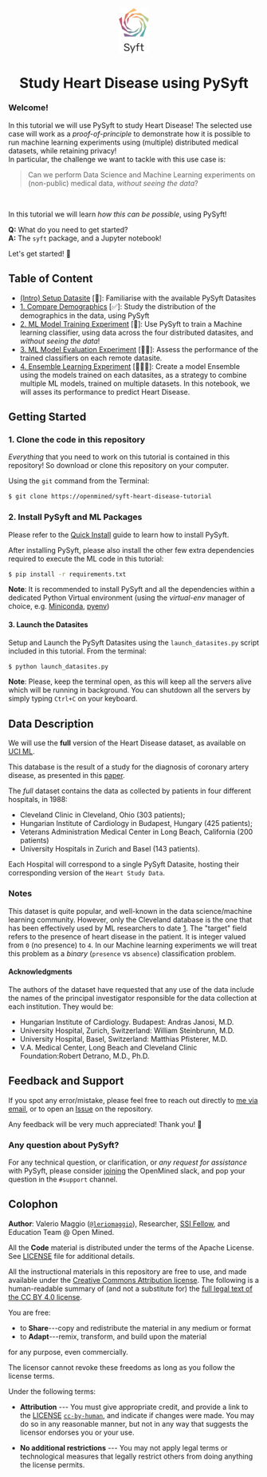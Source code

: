 <div align="center">
  <img alt="Syft Logo" src="./Syft-Logo-Stacked.png" style="max-width: 60px;">
  <h1><strong>Study Heart Disease using PySyft</strong></h1>
</div>

### Welcome! 

In this tutorial we will use PySyft to study Heart Disease! 
The selected use case will work as a _proof-of-principle_ to demonstrate how it is possible to run machine learning experiments using (multiple) distributed medical datasets, while retaining privacy!<br>
In particular, the challenge we want to tackle with this use case is:

> Can we perform Data Science and Machine Learning experiments on (non-public) medical data, _without seeing the data_?
<br>

In this tutorial we will learn _how this can be possible_, using PySyft!
<br>

**Q:** What do you need to get started? <br>
**A:** The `syft` package, and a Jupyter notebook!
<br>

Let's get started! 🚀

## Table of Content

- [(Intro) Setup Datasite](./00-Setup-Datasite.ipynb) [🧭]: 
    Familiarise with the available PySyft Datasites
- [1. Compare Demographics](./01-Compare-Demographics.ipynb) [✅]: 
    Study the distribution of the demographics in the data, using PySyft 
- [2. ML Model Training Experiment](./02-Model-Training-Experiment.ipynb) [🌟]: 
    Use PySyft to train a Machine learning classifier, using data across the four distributed datasites, and _without seeing the data_!
- [3. ML Model Evaluation Experiment](./03-Model-Evaluation-Experiment.ipynb) [🌟🌟]:
    Assess the performance of the trained classifiers on each remote datasite.
- [4. Ensemble Learning Experiment](./04-Ensemble-learning-Experiment.ipynb) [🌟🌟🌟]:
    Create a model Ensemble using the models trained on each datasites, as a strategy to combine multiple ML models, trained on multiple datasets. In this notebook, we will asses its performance to predict Heart Disease.

## Getting Started

### 1. Clone the code in this repository

_Everything_ that you need to work on this tutorial is contained in this
repository! So download or clone this repository on your computer.

Using the `git` command from the Terminal:

```bash
$ git clone https://openmined/syft-heart-disease-tutorial
```

### 2. Install PySyft and ML Packages

Please refer to the [Quick Install](https://docs.openmined.org/en/latest/quick-install.html) guide to learn how to install PySyft. 

After installing PySyft, please also install the other few extra dependencies required to execute the ML code in this tutorial:

```bash
$ pip install -r requirements.txt
```

**Note**: It is recommended to install PySyft and all the dependencies within a dedicated Python Virtual environment 
(using the _virtual-env_ manager of choice, e.g. [Miniconda](https://docs.anaconda.com/miniconda/), [pyenv](https://github.com/pyenv/pyenv))

#### 3. Launch the Datasites

Setup and Launch the PySyft Datasites using the `launch_datasites.py` script included in this tutorial. From the terminal:

```bash
$ python launch_datasites.py
```

**Note**: Please, keep the terminal open, as this will keep all the servers alive which will be running in background. You can shutdown all the servers by simply typing `Ctrl+C` on your keyboard.

## Data Description

We will use the **full** version of the Heart Disease dataset, as available on [UCI ML](https://archive.ics.uci.edu/dataset/45/heart+disease).

This database is the result of a study for the diagnosis of coronary artery disease, as presented in this [paper](https://www.semanticscholar.org/paper/International-application-of-a-new-probability-for-Detrano-J%C3%A1nosi/a7d714f8f87bfc41351eb5ae1e5472f0ebbe0574).

The _full_ dataset contains the data as collected by patients in four different hospitals, in 1988: 
- Cleveland Clinic in Cleveland, Ohio (303 patients);
- Hungarian Institute of Cardiology in Budapest, Hungary (425 patients);
- Veterans Administration Medical Center in Long Beach, California (200 patients)
- University Hospitals in Zurich and Basel (143 patients).

Each Hospital will correspond to a single PySyft Datasite, hosting their corresponding version of the `Heart Study Data`.

### Notes

This dataset is quite popular, and well-known in the data science/machine learning community. However, only the Cleveland database is the one that has been effectively used by ML researchers to date [1](https://archive.ics.uci.edu/dataset/45/heart+disease). The "target" field refers to the presence of heart disease in the patient.  It is integer valued from `0` (no presence) to `4`. In our Machine learning experiments we will treat this problem as a _binary_ (`presence` vs `absence`) classification problem.

#### Acknowledgments

The authors of the dataset have requested that any use of the data include the names of the principal investigator responsible for the data collection at each institution. They would be:

- Hungarian Institute of Cardiology. Budapest: Andras Janosi, M.D.
- University Hospital, Zurich, Switzerland: William Steinbrunn, M.D.
- University Hospital, Basel, Switzerland: Matthias Pfisterer, M.D.
- V.A. Medical Center, Long Beach and Cleveland Clinic Foundation:Robert Detrano, M.D., Ph.D.

## Feedback and Support

If you spot any error/mistake, please feel free to reach out directly to [me via email](mailto:valerio@openmined.org?subject=PySyft%20%HD%20Tutorial%20Issue), or to open an [Issue](http://github.com/openmined/syft-heart-disease-tutorial/issues) on the repository.

Any feedback will be very much appreciated! Thank you! 🙏

### Any question about PySyft? 

For any technical question, or clarification, or _any request for assistance_ with PySyft, please consider 
[joining](https://bit.ly/join-om-slack) the OpenMined slack, and pop your question in the `#support` channel.


## Colophon

**Author**: Valerio Maggio ([`@leriomaggio`](https://twitter.com/leriomaggio)),
Researcher, [SSI Fellow](https://www.software.ac.uk/about/fellows/valerio-maggio),
and Education Team @ Open Mined.

All the **Code** material is distributed under the terms of the Apache License. See [LICENSE](./LICENSE) file for additional details.

All the instructional materials in this repository are free to use, and made available under the [Creative Commons Attribution
license](https://creativecommons.org/licenses/by/4.0/). The following is a human-readable summary of (and not a substitute for) the [full legal text of the CC BY 4.0
license](https://creativecommons.org/licenses/by/4.0/legalcode).

You are free:

* to **Share**---copy and redistribute the material in any medium or format
* to **Adapt**---remix, transform, and build upon the material

for any purpose, even commercially.

The licensor cannot revoke these freedoms as long as you follow the
license terms.

Under the following terms:

* **Attribution** --- You must give appropriate credit, and provide a link to the
  [LICENSE](https://github.com/leriomaggio/ppml-tutorial/LICENSE) [`cc-by-human`](https://creativecommons.org/licenses/by/4.0/),
  and indicate if changes were made.
  You may do so in any reasonable manner, but not in any way that suggests the
  licensor endorses you or your use.
  
* **No additional restrictions** --- You may not apply legal terms or
technological measures that legally restrict others from doing
anything the license permits.






